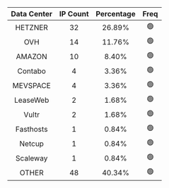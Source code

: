 | Data Center | IP Count | Percentage | Freq |
|:------------:|:--------:|:-----------:|:-----:|
| HETZNER | 32 | 26.89% | 🟢 |
| OVH | 14 | 11.76% | 🟢 |
| AMAZON | 10 | 8.40% | 🟢 |
| Contabo | 4 | 3.36% | 🟢 |
| MEVSPACE | 4 | 3.36% | 🟢 |
| LeaseWeb | 2 | 1.68% | 🟢 |
| Vultr | 2 | 1.68% | 🟢 |
| Fasthosts | 1 | 0.84% | 🟢 |
| Netcup | 1 | 0.84% | 🟢 |
| Scaleway | 1 | 0.84% | 🟢 |
| OTHER | 48 | 40.34% | 🟢 |